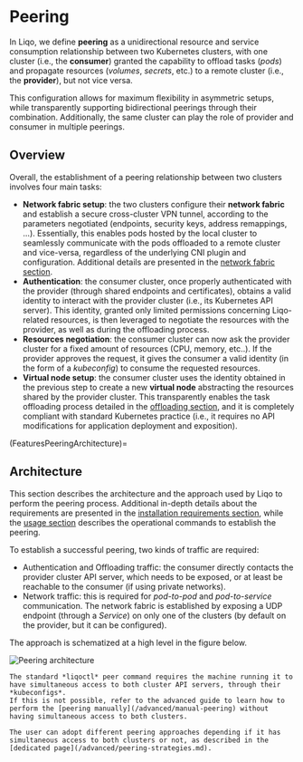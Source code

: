 # Peering

In Liqo, we define **peering** as a unidirectional resource and service consumption relationship between two Kubernetes clusters, with one cluster (i.e., the **consumer**) granted the capability to offload tasks (*pods*) and propagate resources (*volumes*, *secrets*, etc.) to a remote cluster (i.e., the **provider**), but not vice versa.

This configuration allows for maximum flexibility in asymmetric setups, while transparently supporting bidirectional peerings through their combination.
Additionally, the same cluster can play the role of provider and consumer in multiple peerings.

## Overview

Overall, the establishment of a peering relationship between two clusters involves four main tasks:

* **Network fabric setup**: the two clusters configure their **network fabric** and establish a secure cross-cluster VPN tunnel, according to the parameters negotiated (endpoints, security keys, address remappings, ...).
Essentially, this enables pods hosted by the local cluster to seamlessly communicate with the pods offloaded to a remote cluster and vice-versa, regardless of the underlying CNI plugin and configuration.
Additional details are presented in the [network fabric section](/features/network-fabric).
* **Authentication**: the consumer cluster, once properly authenticated with the provider (through shared endpoints and certificates), obtains a valid identity to interact with the provider cluster (i.e., its Kubernetes API server).
This identity, granted only limited permissions concerning Liqo-related resources, is then leveraged to negotiate the resources with the provider, as well as during the offloading process.
* **Resources negotiation**: the consumer cluster can now ask the provider cluster for a fixed amount of resources (CPU, memory, etc..).
If the provider approves the request, it gives the consumer a valid identity (in the form of a *kubeconfig*) to consume the requested resources.
* **Virtual node setup**: the consumer cluster uses the identity obtained in the previous step to create a new **virtual node** abstracting the resources shared by the provider cluster.
This transparently enables the task offloading process detailed in the [offloading section](/features/offloading), and it is completely compliant with standard Kubernetes practice (i.e., it requires no API modifications for application deployment and exposition).

(FeaturesPeeringArchitecture)=

## Architecture

This section describes the architecture and the approach used by Liqo to perform the peering process.
Additional in-depth details about the requirements are presented in the [installation requirements section](/installation/requirements), while the [usage section](/usage/peer) describes the operational commands to establish the peering.

To establish a successful peering, two kinds of traffic are required:

* Authentication and Offloading traffic: the consumer directly contacts the provider cluster API server, which needs to be exposed, or at least be reachable to the consumer (if using private networks).
* Network traffic: this is required for *pod-to-pod* and *pod-to-service* communication.
The network fabric is established by exposing a UDP endpoint (through a *Service*) on only one of the clusters (by default on the provider, but it can be configured).

The approach is schematized at a high level in the figure below.

![Peering architecture](/_static/images/features/peering/peering-arch.drawio.svg)

```{warning}
The standard *liqoctl* peer command requires the machine running it to have simultaneous access to both cluster API servers, through their *kubeconfigs*.
If this is not possible, refer to the advanced guide to learn how to perform the [peering manually](/advanced/manual-peering) without having simultaneous access to both clusters.
```

```{admonition} Note
The user can adopt different peering approaches depending if it has simultaneous access to both clusters or not, as described in the [dedicated page](/advanced/peering-strategies.md). 
```
